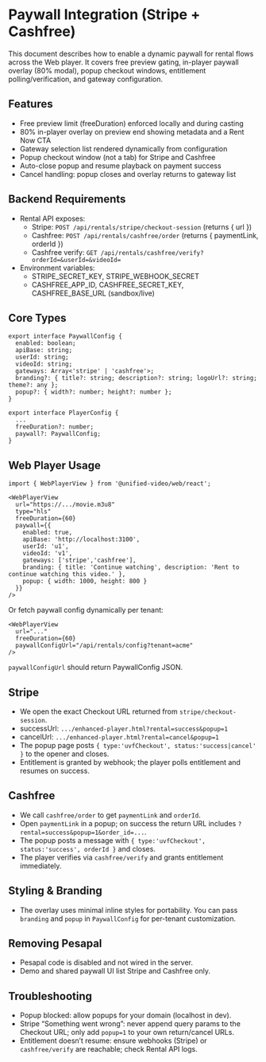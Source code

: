 # Paywall Integration (Stripe + Cashfree)

This document describes how to enable a dynamic paywall for rental flows across the Web player. It covers free preview gating, in-player paywall overlay (80% modal), popup checkout windows, entitlement polling/verification, and gateway configuration.

## Features
- Free preview limit (freeDuration) enforced locally and during casting
- 80% in-player overlay on preview end showing metadata and a Rent Now CTA
- Gateway selection list rendered dynamically from configuration
- Popup checkout window (not a tab) for Stripe and Cashfree
- Auto-close popup and resume playback on payment success
- Cancel handling: popup closes and overlay returns to gateway list

## Backend Requirements
- Rental API exposes:
  - Stripe: `POST /api/rentals/stripe/checkout-session` (returns { url })
  - Cashfree: `POST /api/rentals/cashfree/order` (returns { paymentLink, orderId })
  - Cashfree verify: `GET /api/rentals/cashfree/verify?orderId=&userId=&videoId=`
- Environment variables:
  - STRIPE_SECRET_KEY, STRIPE_WEBHOOK_SECRET
  - CASHFREE_APP_ID, CASHFREE_SECRET_KEY, CASHFREE_BASE_URL (sandbox/live)

## Core Types
```
export interface PaywallConfig {
  enabled: boolean;
  apiBase: string;
  userId: string;
  videoId: string;
  gateways: Array<'stripe' | 'cashfree'>;
  branding?: { title?: string; description?: string; logoUrl?: string; theme?: any };
  popup?: { width?: number; height?: number };
}

export interface PlayerConfig {
  ...
  freeDuration?: number;
  paywall?: PaywallConfig;
}
```

## Web Player Usage
```
import { WebPlayerView } from '@unified-video/web/react';

<WebPlayerView
  url="https://.../movie.m3u8"
  type="hls"
  freeDuration={60}
  paywall={{
    enabled: true,
    apiBase: 'http://localhost:3100',
    userId: 'u1',
    videoId: 'v1',
    gateways: ['stripe','cashfree'],
    branding: { title: 'Continue watching', description: 'Rent to continue watching this video.' },
    popup: { width: 1000, height: 800 }
  }}
/>
```

Or fetch paywall config dynamically per tenant:
```
<WebPlayerView
  url="..."
  freeDuration={60}
  paywallConfigUrl="/api/rentals/config?tenant=acme"
/>
```
`paywallConfigUrl` should return PaywallConfig JSON.

## Stripe
- We open the exact Checkout URL returned from `stripe/checkout-session`.
- successUrl: `.../enhanced-player.html?rental=success&popup=1`
- cancelUrl:  `.../enhanced-player.html?rental=cancel&popup=1`
- The popup page posts `{ type:'uvfCheckout', status:'success|cancel' }` to the opener and closes.
- Entitlement is granted by webhook; the player polls entitlement and resumes on success.

## Cashfree
- We call `cashfree/order` to get `paymentLink` and `orderId`.
- Open `paymentLink` in a popup; on success the return URL includes `?rental=success&popup=1&order_id=...`.
- The popup posts a message with `{ type:'uvfCheckout', status:'success', orderId }` and closes.
- The player verifies via `cashfree/verify` and grants entitlement immediately.

## Styling & Branding
- The overlay uses minimal inline styles for portability. You can pass `branding` and `popup` in `PaywallConfig` for per-tenant customization.

## Removing Pesapal
- Pesapal code is disabled and not wired in the server.
- Demo and shared paywall UI list Stripe and Cashfree only.

## Troubleshooting
- Popup blocked: allow popups for your domain (localhost in dev).
- Stripe “Something went wrong”: never append query params to the Checkout URL; only add `popup=1` to your own return/cancel URLs.
- Entitlement doesn’t resume: ensure webhooks (Stripe) or `cashfree/verify` are reachable; check Rental API logs.

